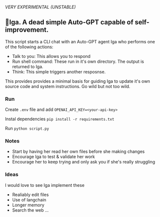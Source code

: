 *VERY EXPERIMENTAL (UNSTABLE)*
## 🦉Iga. A dead simple Auto-GPT capable of self-improvement.

This script starts a CLI chat with an Auto-GPT agent Iga who performs one of the following actions:
- Talk to you: This allows you to respond
- Run shell command: These run in it's own directory. The output is returned to Iga.
- Think: This simple triggers another resposnse.

This provides provides a minimal basis for guiding Iga to update it's own source code and system instructions. Go wild but not too wild.

### Run

Create `.env` file and add `OPENAI_API_KEY=<your-api-key>`

Instal dependencies `pip install -r requirements.txt`

Run `python script.py`

### Notes
- Start by having her read her own files before she making changes
- Encourage Iga to test & validate her work
- Encourage her to keep trying and only ask you if she's really struggling

### Ideas
I would love to see Iga implement these
- Realiably edit files
- Use of langchain
- Longer memory
- Search the web
...
